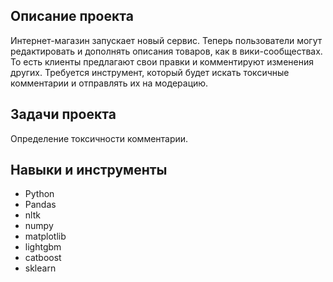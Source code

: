 ## Описание проекта 
Интернет-магазин запускает новый сервис. Теперь пользователи могут редактировать и дополнять описания товаров, как в вики-сообществах. То есть клиенты предлагают свои правки и комментируют изменения других. Требуется инструмент, который будет искать токсичные комментарии и отправлять их на модерацию.
## Задачи проекта
Определение токсичности комментарии.
## Навыки и инструменты 
* Python
* Pandas
* nltk
* numpy
* matplotlib
* lightgbm
* catboost
* sklearn

